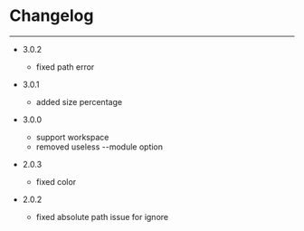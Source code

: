 # Changelog

---

* 3.0.2
    * fixed path error

* 3.0.1
    * added size percentage

* 3.0.0
    * support workspace
    * removed useless --module option

* 2.0.3
    * fixed color

* 2.0.2
    * fixed absolute path issue for ignore